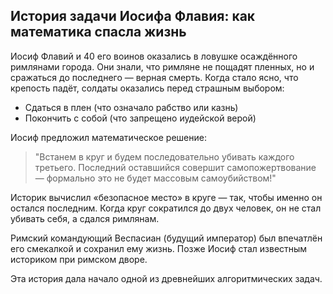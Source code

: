 История задачи Иосифа Флавия: как математика спасла жизнь
---------------------------------------------------------

Иосиф Флавий и 40 его воинов оказались в ловушке осаждённого римлянами города. Они знали, что римляне не пощадят пленных, но и сражаться до последнего — верная смерть.
Когда стало ясно, что крепость падёт, солдаты оказались перед страшным выбором:
- Сдаться в плен (что означало рабство или казнь)
- Покончить с собой (что запрещено иудейской верой)

Иосиф предложил математическое решение:

> "Встанем в круг и будем последовательно убивать каждого третьего. Последний оставшийся совершит самопожертвование — формально это не будет массовым самоубийством!"

Историк вычислил «безопасное место» в круге — так, чтобы именно он остался последним. Когда круг сократился до двух человек, он не стал убивать себя, а сдался римлянам.

Римский командующий Веспасиан (будущий император) был впечатлён его смекалкой и сохранил ему жизнь. Позже Иосиф стал известным историком при римском дворе.

Эта история дала начало одной из древнейших алгоритмических задач.
